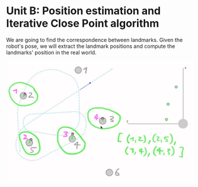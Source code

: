 # Unit B: Position estimation and Iterative Close Point algorithm

We are going to find the correspondence between landmarks. Given the robot's pose, we will extract the landmark positions and compute the landmarks' position in the real world. 

![](../assets/img26.png)